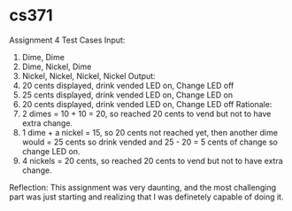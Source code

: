 # cs371
Assignment 4 Test Cases
Input:
1. Dime, Dime
2. Dime, Nickel, Dime
3. Nickel, Nickel, Nickel, Nickel
Output:
1. 20 cents displayed, drink vended LED on, Change LED off
2. 25 cents displayed,  drink vended LED on, Change LED on
3. 20 cents displayed, drink vended LED on, Change LED off
Rationale:
1. 2 dimes = 10 + 10 = 20, so reached 20 cents to vend but not to have extra change. 
2. 1 dime + a  nickel = 15, so 20 cents not reached yet, then another dime would = 25 cents so drink vended and 25 - 20 = 5 cents of change so change LED on.
3. 4 nickels = 20 cents, so reached 20 cents to vend but not to have extra change.

Reflection:
This assignment was very daunting, and the most challenging part was just starting and realizing that I was definetely capable of doing it. 
